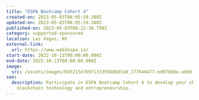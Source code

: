 ```yaml
---
title: "ESPA Bootcamp Cohort 4"
created-on: 2023-05-03T08:05:59.380Z
updated-on: 2023-05-03T08:05:59.380Z
published-on: 2023-05-03T08:22:38.798Z
category: supported-sponsored
location: Las Vegas, NV
external-link:
  url: https://www.web3espa.io/
start-date: 2022-10-13T00:00:00.000Z
end-date: 2022-10-13T00:00:00.000Z
image:
  src: /assets/images/645215e7b97133359d88d3a0_177648477-ed976b8e-ae0d-4f18-8d91-2d8512d3fb54_hua7fa79449114663eebf6af324bdad7a2_1514667_1333x0_resize_q90_linear_2.png
seo:
  description: Participate in ESPA Bootcamp Cohort 4 to develop your skills in
    blockchain technology and entrepreneurship.
---
```

